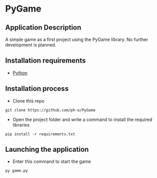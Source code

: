 # PyGame
## Application Description
A simple game as a first project using the PyGame library. No further development is planned.
## Installation requirements
- [Python](https://www.python.org/)<br>
## Installation process
- Clone this repo
```
git clone https://github.com/ph-e/PyGame
```
- Open the project folder and write a command to install the required libraries
```
pip install -r requirements.txt
```
## Launching the application
- Enter this command to start the game
```
py game.py
```